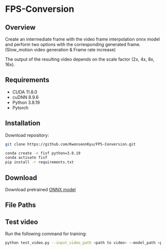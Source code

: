 # FPS-Conversion

## Overview
Create an intermediate frame with the video frame interpolation onnx model and perform two options with the corresponding generated frame. (Slow_motion video generation & Frame rate increase)

The output of the resulting video depends on the scale factor (2x, 4x, 8x, 16x).

## Requirements
- CUDA 11.8.0
- cuDNN 8.9.6
- Python 3.8.19
- Pytorch


## Installation

Download repository:
```bash
git clone https://github.com/KwonseonKyu/FPS-Conversion.git
```

```bash
conda create -n fisf python=3.8.19
conda activate fisf
pip install -r requirements.txt
```

## Download 

Download pretrained [ONNX model](https://drive.google.com/file/d/1-MIVhCToz8_IKC1B9k47uHtg1cMNyXNO/view?usp=sharing)


## File Paths


## Test video

Run the following command for training:

```bash
python test_video.py --input_video_path <path to video> --model_path <path to onnx model> --scale_factor <choice: 2, 4, 8, 16> --mode <choice: slow_motion, frame_rate_increase> --output_dir <path to output folder> --use_gpu <If you use cpu, you don't have to write it>
```
